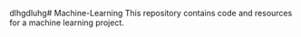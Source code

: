 dlhgdluhg# Machine-Learning
This repository contains code and resources for a machine learning project.
